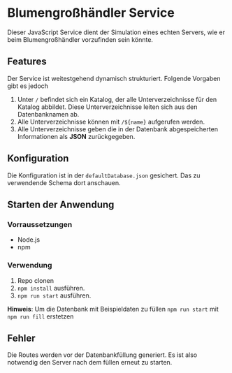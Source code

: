 # Blumengroßhändler Service
Dieser JavaScript Service dient der Simulation eines echten Servers, wie er beim Blumengroßhändler vorzufinden sein könnte. 

## Features
Der Service ist weitestgehend dynamisch strukturiert. Folgende Vorgaben gibt es jedoch
1. Unter `/` befindet sich ein Katalog, der alle Unterverzeichnisse für den Katalog abbildet. Diese Unterverzeichnisse leiten sich aus den Datenbanknamen ab.
2. Alle Unterverzeichnisse können mit `/${name}` aufgerufen werden.
3. Alle Unterverzeichnisse geben die in der Datenbank abgespeicherten Informationen als __JSON__ zurückgegeben.

## Konfiguration
Die Konfiguration ist in der `defaultDatabase.json` gesichert. Das zu verwendende Schema dort anschauen.

## Starten der Anwendung
### Vorraussetzungen
 - Node.js
 - npm

### Verwendung
1. Repo clonen
2. `npm install` ausführen.
3. `npm run start` ausführen.

__Hinweis__: Um die Datenbank mit Beispieldaten zu füllen `npm run start` mit `npm run fill` erstetzen

## Fehler
Die Routes werden vor der Datenbankfüllung generiert. Es ist also notwendig den Server nach dem füllen erneut zu starten.
